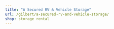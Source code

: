```yaml
---
title: "A Secured RV & Vehicle Storage"
url: /gilbert/a-secured-rv-and-vehicle-storage/
shop: storage rental
---
```

